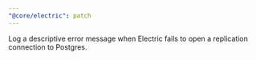 ```yaml
---
"@core/electric": patch
---
```


Log a descriptive error message when Electric fails to open a replication connection to Postgres.
